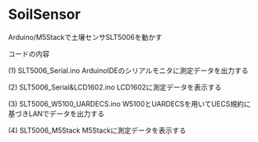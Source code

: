 # SoilSensor
Arduino/M5Stackで土壌センサSLT5006を動かす

コードの内容

(1) SLT5006_Serial.ino          ArduinoIDEのシリアルモニタに測定データを出力する

(2) SLT5006_Serial&LCD1602.ino  LCD1602に測定データを表示する

(3) SLT5006_W5100_UARDECS.ino   W5100とUARDECSを用いてUECS規約に基づきLANでデータを出力する

(4) SLT5006_M5Stack             M5Stackに測定データを表示する
